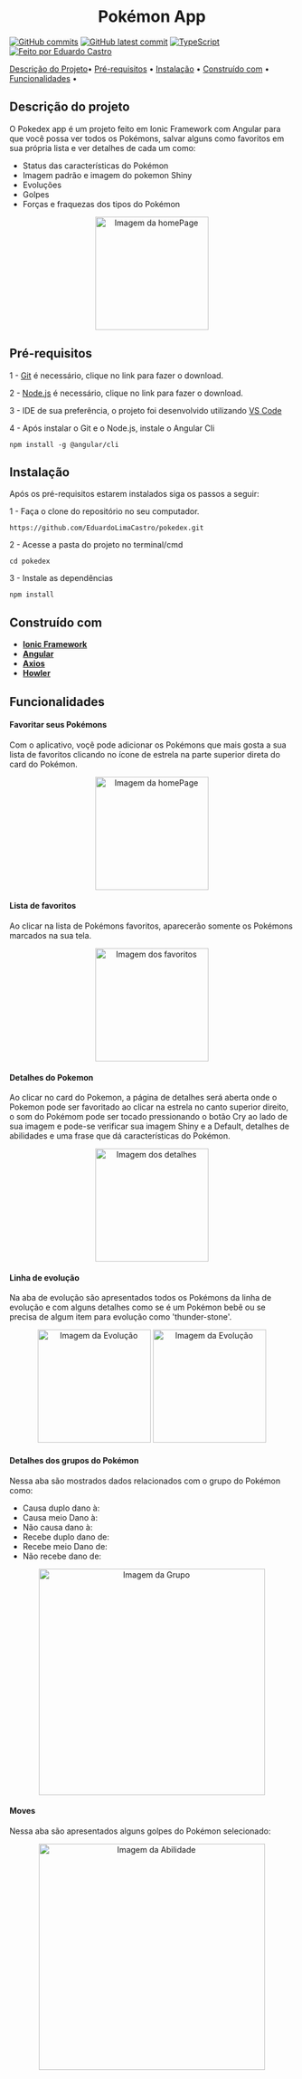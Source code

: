 <h1 align="center">Pokémon App</h1>

[![GitHub commits](https://badgen.net/github/commits/EduardoLimaCastro/pokedex?icon=github
)](github/commits/EduardoLimaCastro/pokedex?icon=github)
[![GitHub latest commit](https://badgen.net/github/last-commit/EduardoLimaCastro/pokedex?icon=github)](https://badgen.net/github/last-commit/EduardoLimaCastro/pokedex?icon=github)
[![TypeScript](https://badgen.net/badge/icon/typescript?icon=typescript&label)](https://typescriptlang.org)<a href="https://eduardocastro.site">
    <img alt="Feito por Eduardo Castro" src="https://img.shields.io/badge/feito-por%20Eduardo%20Castro-4D49BE">
   </a>


 [Descrição do Projeto](#descrição-do-projeto)•
 [Pré-requisitos](#pré-requisitos) • 
 [Instalação](#instalação) • 
 [Construído com](#construído-com) • 
 [Funcionalidades](#funcionalidades) • 


## Descrição do projeto

O Pokedex app é um projeto feito em Ionic Framework com Angular para que você possa ver todos os Pokémons, salvar alguns como favoritos em sua própria lista e ver detalhes de cada um como:
- Status das características do Pokémon
- Imagem padrão e imagem do pokemon Shiny
- Evoluções
- Golpes
- Forças e fraquezas dos tipos do Pokémon
<p align="center">
<img src="src/assets/images/homePage.png" alt="Imagem da homePage" width="200" a/>
</p>

## Pré-requisitos

1 - [Git](https://git-scm.com/download/win) é necessário, clique no link para fazer o download.

2 - [Node.js](https://nodejs.org/en) é necessário, clique no link para fazer o download.

3 - IDE de sua preferência, o projeto foi desenvolvido utilizando [VS Code](https://code.visualstudio.com/download)

4 - Após instalar o Git e o Node.js, instale o Angular Cli

    npm install -g @angular/cli

## Instalação

Após os pré-requisitos estarem instalados siga os passos a seguir:

1 -
Faça o clone do repositório no seu computador.

    https://github.com/EduardoLimaCastro/pokedex.git 

2 - 
Acesse a pasta do projeto no terminal/cmd
    
    cd pokedex

3 - Instale as dependências

    npm install 

## Construído com

- **[Ionic Framework](https://ionicframework.com/)**
- **[Angular](https://angular.dev/)**
- **[Axios](https://axios-http.com/docs/intro)**
- **[Howler](https://howlerjs.com/)**


## Funcionalidades

#### Favoritar seus Pokémons
Com o aplicativo, voçê pode adicionar os Pokémons que mais gosta a sua lista de favoritos clicando no ícone de estrela na parte superior direta do card do Pokémon.

<p align="center">
<img src="src/assets/images/favorite.gif" alt="Imagem da homePage" width="200" a/>
</p>

#### Lista de favoritos

Ao clicar na lista de Pokémons favoritos, aparecerão somente os Pokémons marcados na sua tela.

<p align="center">
<img src="src/assets/images/favorites.png" alt="Imagem dos favoritos" width="200" a/>
</p>

#### Detalhes do Pokemon

Ao clicar no card do Pokemon, a página de detalhes será aberta onde o Pokemon pode ser favoritado ao clicar na estrela no canto superior direito, o som do Pokémom pode ser tocado pressionando o botão Cry ao lado de sua imagem e pode-se verificar sua imagem Shiny e a Default, detalhes de abilidades e uma frase que dá características do Pokémon.

<p align="center">
<img src="src/assets/images/details.gif" alt="Imagem dos detalhes" width="200" a/>
</p>

#### Linha de evolução 

Na aba de evolução são apresentados todos os Pokémons da linha de evolução e com alguns detalhes como se é um Pokémon bebê ou se precisa de algum item para evolução como 'thunder-stone'.

<p align="center" >

<img src="src/assets/images/Evolutions.png" alt="Imagem da Evolução" width="200" a/>
<img src="src/assets/images/Evolutions2.png" alt="Imagem da Evolução" width="200" a/>
</p>

#### Detalhes dos grupos do Pokémon
Nessa aba são mostrados dados relacionados com o grupo do Pokémon como:

- Causa duplo dano à:
- Causa meio Dano à:
- Não causa dano à:
- Recebe duplo dano de:
- Recebe meio Dano de:
- Não recebe dano de:

<p align="center" >
<img src="src/assets/images/group.png" alt="Imagem da Grupo" width="400" a/>
</p>

#### Moves
Nessa aba são apresentados alguns golpes do Pokémon selecionado:

<p align="center" >
<img src="src/assets/images/moves.png" alt="Imagem da Abilidade" width="400" a/>
</p>

